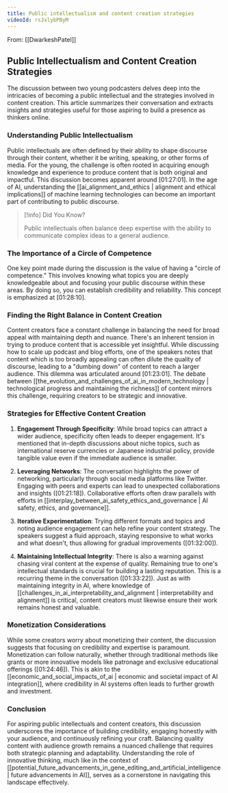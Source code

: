 ```yaml
---
title: Public intellectualism and content creation strategies
videoId: rsJxlybPByM
---
```


From: [[DwarkeshPatel]] <br/> 
## Public Intellectualism and Content Creation Strategies

The discussion between two young podcasters delves deep into the intricacies of becoming a public intellectual and the strategies involved in content creation. This article summarizes their conversation and extracts insights and strategies useful for those aspiring to build a presence as thinkers online.

### Understanding Public Intellectualism

Public intellectuals are often defined by their ability to shape discourse through their content, whether it be writing, speaking, or other forms of media. For the young, the challenge is often rooted in acquiring enough knowledge and experience to produce content that is both original and impactful. This discussion becomes apparent around <a class="yt-timestamp" data-t="01:27:01">[01:27:01]</a>. In the age of AI, understanding the [[ai_alignment_and_ethics | alignment and ethical implications]] of machine learning technologies can become an important part of contributing to public discourse.

> [!info] Did You Know?
> 
> Public intellectuals often balance deep expertise with the ability to communicate complex ideas to a general audience.

### The Importance of a Circle of Competence

One key point made during the discussion is the value of having a "circle of competence." This involves knowing what topics you are deeply knowledgeable about and focusing your public discourse within these areas. By doing so, you can establish credibility and reliability. This concept is emphasized at <a class="yt-timestamp" data-t="01:28:10">[01:28:10]</a>.

### Finding the Right Balance in Content Creation

Content creators face a constant challenge in balancing the need for broad appeal with maintaining depth and nuance. There's an inherent tension in trying to produce content that is accessible yet insightful. While discussing how to scale up podcast and blog efforts, one of the speakers notes that content which is too broadly appealing can often dilute the quality of discourse, leading to a "dumbing down" of content to reach a larger audience. This dilemma was articulated around <a class="yt-timestamp" data-t="01:23:01">[01:23:01]</a>. The debate between [[the_evolution_and_challenges_of_ai_in_modern_technology | technological progress and maintaining the richness]] of content mirrors this challenge, requiring creators to be strategic and innovative.

### Strategies for Effective Content Creation

1. **Engagement Through Specificity**: While broad topics can attract a wider audience, specificity often leads to deeper engagement. It's mentioned that in-depth discussions about niche topics, such as international reserve currencies or Japanese industrial policy, provide tangible value even if the immediate audience is smaller.

2. **Leveraging Networks**: The conversation highlights the power of networking, particularly through social media platforms like Twitter. Engaging with peers and experts can lead to unexpected collaborations and insights (<a class="yt-timestamp" data-t="01:21:18">[01:21:18]</a>). Collaborative efforts often draw parallels with efforts in [[interplay_between_ai_safety_ethics_and_governance | AI safety, ethics, and governance]].

3. **Iterative Experimentation**: Trying different formats and topics and noting audience engagement can help refine your content strategy. The speakers suggest a fluid approach, staying responsive to what works and what doesn't, thus allowing for gradual improvements (<a class="yt-timestamp" data-t="01:32:00">[01:32:00]</a>).

4. **Maintaining Intellectual Integrity**: There is also a warning against chasing viral content at the expense of quality. Remaining true to one's intellectual standards is crucial for building a lasting reputation. This is a recurring theme in the conversation (<a class="yt-timestamp" data-t="01:33:22">[01:33:22]</a>). Just as with maintaining integrity in AI, where knowledge of [[challenges_in_ai_interpretability_and_alignment | interpretability and alignment]] is critical, content creators must likewise ensure their work remains honest and valuable.

### Monetization Considerations

While some creators worry about monetizing their content, the discussion suggests that focusing on credibility and expertise is paramount. Monetization can follow naturally, whether through traditional methods like grants or more innovative models like patronage and exclusive educational offerings (<a class="yt-timestamp" data-t="01:24:46">[01:24:46]</a>). This is akin to the [[economic_and_social_impacts_of_ai | economic and societal impact of AI integration]], where credibility in AI systems often leads to further growth and investment.

### Conclusion

For aspiring public intellectuals and content creators, this discussion underscores the importance of building credibility, engaging honestly with your audience, and continuously refining your craft. Balancing quality content with audience growth remains a nuanced challenge that requires both strategic planning and adaptability. Understanding the role of innovative thinking, much like in the context of [[potential_future_advancements_in_gene_editing_and_artificial_intelligence | future advancements in AI]], serves as a cornerstone in navigating this landscape effectively.